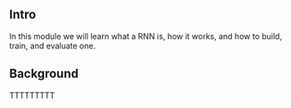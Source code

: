 ## Intro

In this module we will learn what a RNN is, how it works, and how to build, train, and evaluate one. 

## Background

TTTTTTTTT